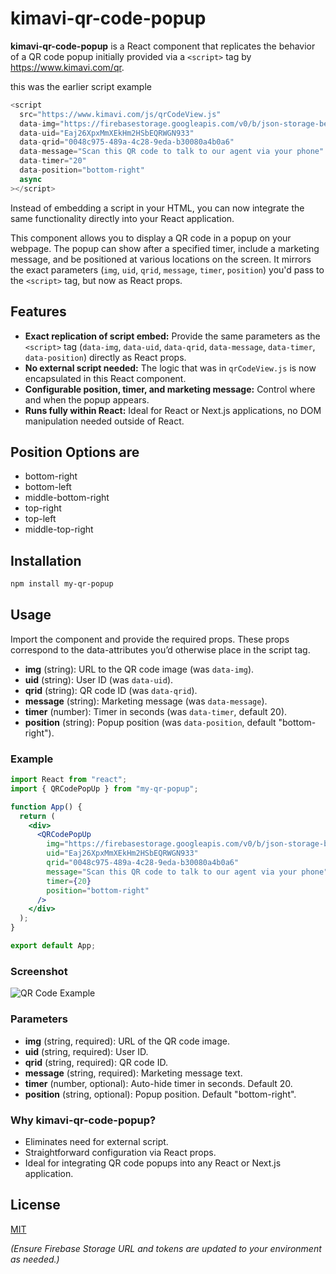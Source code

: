 # kimavi-qr-code-popup

**kimavi-qr-code-popup** is a React component that replicates the behavior of a QR code popup initially provided via a `<script>` tag by https://www.kimavi.com/qr.

this was the earlier script example

```js
<script
  src="https://www.kimavi.com/js/qrCodeView.js"
  data-img="https://firebasestorage.googleapis.com/v0/b/json-storage-bed47.appspot.com/o/public%2FEaj26XpxMmXEkHm2HSbEQRWGN933%2F0048c975-489a-4c28-9eda-b30080a4b0a6.png?alt=media&token=6f0eef3c-c097-4dcf-b9b9-011ead325e6d"
  data-uid="Eaj26XpxMmXEkHm2HSbEQRWGN933"
  data-qrid="0048c975-489a-4c28-9eda-b30080a4b0a6"
  data-message="Scan this QR code to talk to our agent via your phone"
  data-timer="20"
  data-position="bottom-right"
  async
></script>
```

Instead of embedding a script in your HTML, you can now integrate the same functionality directly into your React application.

This component allows you to display a QR code in a popup on your webpage. The popup can show after a specified timer, include a marketing message, and be positioned at various locations on the screen. It mirrors the exact parameters (`img`, `uid`, `qrid`, `message`, `timer`, `position`) you'd pass to the `<script>` tag, but now as React props.

## Features

- **Exact replication of script embed:** Provide the same parameters as the `<script>` tag (`data-img`, `data-uid`, `data-qrid`, `data-message`, `data-timer`, `data-position`) directly as React props.
- **No external script needed:** The logic that was in `qrCodeView.js` is now encapsulated in this React component.
- **Configurable position, timer, and marketing message:** Control where and when the popup appears.
- **Runs fully within React:** Ideal for React or Next.js applications, no DOM manipulation needed outside of React.

## Position Options are

- bottom-right
- bottom-left
- middle-bottom-right
- top-right
- top-left
- middle-top-right

## Installation

```bash
npm install my-qr-popup
```

## Usage

Import the component and provide the required props. These props correspond to the data-attributes you’d otherwise place in the script tag.

- **img** (string): URL to the QR code image (was `data-img`).
- **uid** (string): User ID (was `data-uid`).
- **qrid** (string): QR code ID (was `data-qrid`).
- **message** (string): Marketing message (was `data-message`).
- **timer** (number): Timer in seconds (was `data-timer`, default 20).
- **position** (string): Popup position (was `data-position`, default "bottom-right").

### Example

```jsx
import React from "react";
import { QRCodePopUp } from "my-qr-popup";

function App() {
  return (
    <div>
      <QRCodePopUp
        img="https://firebasestorage.googleapis.com/v0/b/json-storage-bed47.appspot.com/o/public%2FEaj26XpxMmXEkHm2HSbEQRWGN933%2F0048c975-489a-4c28-9eda-b30080a4b0a6.png?alt=media&token=6f0eef3c-c097-4dcf-b9b9-011ead325e6d"
        uid="Eaj26XpxMmXEkHm2HSbEQRWGN933"
        qrid="0048c975-489a-4c28-9eda-b30080a4b0a6"
        message="Scan this QR code to talk to our agent via your phone"
        timer={20}
        position="bottom-right"
      />
    </div>
  );
}

export default App;
```

### Screenshot

![QR Code Example](https://firebasestorage.googleapis.com/v0/b/json-storage-bed47.appspot.com/o/public%2FEaj26XpxMmXEkHm2HSbEQRWGN933%2F0048c975-489a-4c28-9eda-b30080a4b0a6.png?alt=media)

### Parameters

- **img** (string, required): URL of the QR code image.
- **uid** (string, required): User ID.
- **qrid** (string, required): QR code ID.
- **message** (string, required): Marketing message text.
- **timer** (number, optional): Auto-hide timer in seconds. Default 20.
- **position** (string, optional): Popup position. Default "bottom-right".

### Why kimavi-qr-code-popup?

- Eliminates need for external script.
- Straightforward configuration via React props.
- Ideal for integrating QR code popups into any React or Next.js application.

## License

[MIT](LICENSE)

_(Ensure Firebase Storage URL and tokens are updated to your environment as needed.)_

```

```
